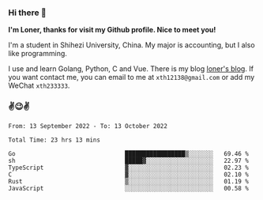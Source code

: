 ### Hi there 👋️

**I'm Loner, thanks for visit my Github profile. Nice to meet you!**

I'm a student in Shihezi University, China. My major is accounting, but I also like programming.

I use and learn Golang, Python, C and Vue. There is my blog [loner's blog](https://www.loner1024.top).  If you want contact me, you can email to me at `xth12138@gmail.com` or add my WeChat `xth233333`.

### ✌️😉✌️

<!--START_SECTION:waka-->

```text
From: 13 September 2022 - To: 13 October 2022

Total Time: 23 hrs 13 mins

Go                               █████████████████▒░░░░░░░   69.46 %
sh                               █████▓░░░░░░░░░░░░░░░░░░░   22.97 %
TypeScript                       ▓░░░░░░░░░░░░░░░░░░░░░░░░   02.23 %
C                                ▓░░░░░░░░░░░░░░░░░░░░░░░░   02.10 %
Rust                             ▒░░░░░░░░░░░░░░░░░░░░░░░░   01.19 %
JavaScript                       ░░░░░░░░░░░░░░░░░░░░░░░░░   00.58 %
```

<!--END_SECTION:waka-->



